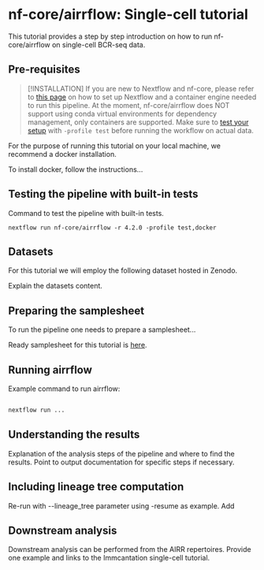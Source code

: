 # nf-core/airrflow: Single-cell tutorial

This tutorial provides a step by step introduction on how to run nf-core/airrflow on single-cell BCR-seq data.

## Pre-requisites

> [!INSTALLATION]
> If you are new to Nextflow and nf-core, please refer to [this page](https://nf-co.re/docs/usage/installation) on how to set up Nextflow and a container engine needed to run this pipeline. At the moment, nf-core/airrflow does NOT support using conda virtual environments for dependency management, only containers are supported. Make sure to [test your setup](https://nf-co.re/docs/usage/introduction#how-to-run-a-pipeline) with `-profile test` before running the workflow on actual data.

For the purpose of running this tutorial on your local machine, we recommend a docker installation.

To install docker, follow the instructions...

## Testing the pipeline with built-in tests

Command to test the pipeline with built-in tests.

```
nextflow run nf-core/airrflow -r 4.2.0 -profile test,docker
```

## Datasets

For this tutorial we will employ the following dataset hosted in Zenodo.

Explain the datasets content.

## Preparing the samplesheet

To run the pipeline one needs to prepare a samplesheet...

Ready samplesheet for this tutorial is [here](../../assets/single_cell_tutorial/samplesheet.tsv).

## Running airrflow

Example command to run airrflow:

```bash

nextflow run ...

```

## Understanding the results

Explanation of the analysis steps of the pipeline and where to find the results. Point to output documentation for specific steps if necessary.

## Including lineage tree computation

Re-run with --lineage_tree parameter using -resume as example. Add

## Downstream analysis

Downstream analysis can be performed from the AIRR repertoires. Provide one example and links to the Immcantation single-cell tutorial.
